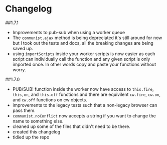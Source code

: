 Changelog
===

##1.7.1

- Improvements to pub-sub when using a worker queue
- The `communist.ajax` method is being depreciated it's still around for now but I took out the tests and docs, all the breaking changes are being saved up.
- using `importScripts` inside your worker scripts is now easier as each script can individually call the function and any given script is only imported once. In other words copy and paste your functions without worry.

##1.7.0

- PUB/SUB! function inside the worker now have access to `this.fire`, `this,on`, and `this.off` functions and there are equivilent `cw.fire`, `cw.on`, and `cw.off` functions on cw objects.
- improvements to the legacy tests such that a non-legacy browser can pass them.
- `communist.noConflict` now accepts a string if you want to change the name to something else.
- cleaned up some of the files that didn't need to be there.
- created this changelog
- tidied up the repo